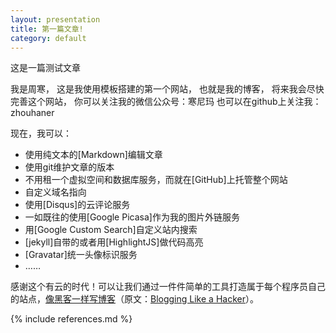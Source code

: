 ```yaml
---
layout: presentation
title: 第一篇文章!
category: default
---
```


这是一篇测试文章

我是周寒，
这是我使用模板搭建的第一个网站，
也就是我的博客，
将来我会尽快完善这个网站，
你可以关注我的微信公众号：寒尼玛
也可以在github上关注我：zhouhaner

现在，我可以：

* 使用纯文本的[Markdown]编辑文章
* 使用git维护文章的版本
* 不用租一个虚拟空间和数据库服务，而就在[GitHub]上托管整个网站
* 自定义域名指向
* 使用[Disqus]的云评论服务
* 一如既往的使用[Google Picasa]作为我的图片外链服务
* 用[Google Custom Search]自定义站内搜索
* [jekyll]自带的或者用[HighlightJS]做代码高亮
* [Gravatar]统一头像标识服务
* ……

感谢这个有云的时代！可以让我们通过一件件简单的工具打造属于每个程序员自己的站点，[像黑客一样写博客](http://kyle.xlau.org/posts/blogging-like-a-hacker.html)（原文：[Blogging Like a Hacker](http://tom.preston-werner.com/2008/11/17/blogging-like-a-hacker.html)）。

{% include references.md %}
